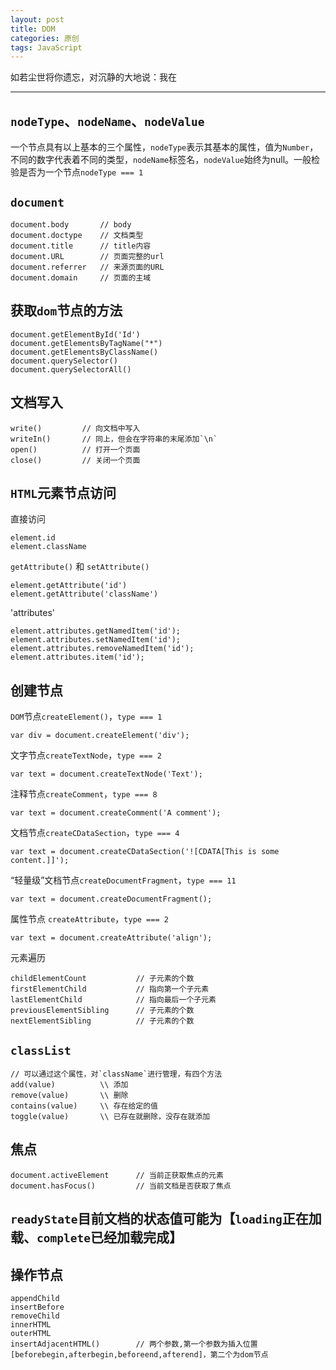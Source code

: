 ```yaml
---
layout: post
title: DOM
categories: 原创
tags: JavaScript
---
```


如若尘世将你遗忘，对沉静的大地说：我在

<!--more-->
* * *

## `nodeType`、`nodeName`、`nodeValue`

一个节点具有以上基本的三个属性，`nodeType`表示其基本的属性，值为`Number`，不同的数字代表着不同的类型，`nodeName`标签名，`nodeValue`始终为null。一般检验是否为一个节点`nodeType === 1`

## `document`

    document.body       // body
    document.doctype    // 文档类型
    document.title      // title内容
    document.URL        // 页面完整的url
    document.referrer   // 来源页面的URL
    document.domain     // 页面的主域

## 获取`dom`节点的方法

    document.getElementById('Id')
    document.getElementsByTagName("*")
    document.getElementsByClassName()
    document.querySelector()
    document.querySelectorAll()

## 文档写入

    write()         // 向文档中写入
    writeIn()       // 同上，但会在字符串的末尾添加`\n`
    open()          // 打开一个页面
    close()         // 关闭一个页面

## `HTML`元素节点访问

直接访问

    element.id
    element.className

`getAttribute()` 和 `setAttribute()`

    element.getAttribute('id')
    element.getAttribute('className')

'attributes'

    element.attributes.getNamedItem('id');
    element.attributes.setNamedItem('id');
    element.attributes.removeNamedItem('id');
    element.attributes.item('id');

## 创建节点

`DOM`节点`createElement()`，`type === 1`

    var div = document.createElement('div');

文字节点`createTextNode`，`type === 2`

    var text = document.createTextNode('Text');

注释节点`createComment`，`type === 8`

    var text = document.createComment('A comment');

文档节点`createCDataSection`，`type === 4`

    var text = document.createCDataSection('![CDATA[This is some content.]]');

“轻量级”文档节点`createDocumentFragment`，`type === 11`

    var text = document.createDocumentFragment();

属性节点 `createAttribute`，`type === 2`

    var text = document.createAttribute('align');

元素遍历

    childElementCount           // 子元素的个数
    firstElementChild           // 指向第一个子元素
    lastElementChild            // 指向最后一个子元素
    previousElementSibling      // 子元素的个数
    nextElementSibling          // 子元素的个数

## `classList`

    // 可以通过这个属性，对`className`进行管理，有四个方法
    add(value)          \\ 添加
    remove(value)       \\ 删除
    contains(value)     \\ 存在给定的值
    toggle(value)       \\ 已存在就删除，没存在就添加

## 焦点

    document.activeElement      // 当前正获取焦点的元素
    document.hasFocus()         // 当前文档是否获取了焦点

## `readyState`目前文档的状态值可能为【`loading`正在加载、`complete`已经加载完成】

## 操作节点

    appendChild
    insertBefore
    removeChild
    innerHTML
    outerHTML
    insertAdjacentHTML()        // 两个参数,第一个参数为插入位置[beforebegin,afterbegin,beforeend,afterend]，第二个为dom节点
